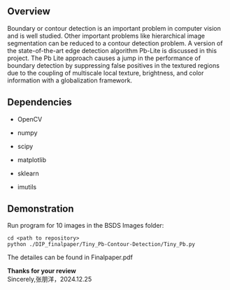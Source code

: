 ## Overview

Boundary or contour detection is an important
problem in computer vision and is well studied. Other important
problems like hierarchical image segmentation can be reduced
to a contour detection problem. A version of the state-of-the-art
edge detection algorithm Pb-Lite is discussed in this project. The
Pb Lite approach causes a jump in the performance of boundary
detection by suppressing false positives in the textured regions
due to the coupling of multiscale local texture, brightness, and
color information with a globalization framework.


## Dependencies

- OpenCV

- numpy

- scipy

- matplotlib

- sklearn

- imutils

## Demonstration     
Run program for 10 images in the BSDS Images folder: 
```
cd <path to repository>
python ./DIP_finalpaper/Tiny_Pb-Contour-Detection/Tiny_Pb.py
```

The detailes can be found in Finalpaper.pdf

**Thanks for your review**    
Sincerely,张朋洋，2024.12.25
